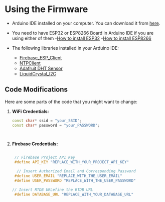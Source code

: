 # Using the Firmware


- Arduino IDE installed on your computer. You can download it from [here](https://www.arduino.cc/en/software).
- You need to have ESP32 or ESP8266 Board in Arduino IDE if you are using either of them
  -[How to install ESP32](https://randomnerdtutorials.com/installing-the-esp32-board-in-arduino-ide-windows-instructions/)
  -[How to install ESP8266](https://randomnerdtutorials.com/how-to-install-esp8266-board-arduino-ide/)

- The following libraries installed in your Arduino IDE:
  - [Firebase_ESP_Client](https://github.com/mobizt/Firebase-ESP-Client/archive/refs/tags/v4.4.14.zip)
  - [NTPClient](https://github.com/arduino-libraries/NTPClient) 
  - [Adafruit DHT Sensor](https://github.com/adafruit/DHT-sensor-library)
  - [LiquidCrystal_I2C](https://downloads.arduino.cc/libraries/github.com/johnrickman/LiquidCrystal_I2C-1.1.2.zip)



## Code Modifications
Here are some parts of the code that you might want to change:

1. **WiFi Credentials:**
   ```cpp
   const char* ssid = "your_SSID";
   const char* password = "your_PASSWORD";

 
2. **Firebase Credentials:**
   ```cpp
   
    // Firebase Project API Key
    #define API_KEY "REPLACE_WITH_YOUR_PROJECT_API_KEY"
   
     // Insert Authorized Email and Corresponding Password
    #define USER_EMAIL "REPLACE_WITH_THE_USER_EMAIL"
    #define USER_PASSWORD "REPLACE_WITH_THE_USER_PASSWORD"

   // Insert RTDB URLefine the RTDB URL
    #define DATABASE_URL "REPLACE_WITH_YOUR_DATABASE_URL"
